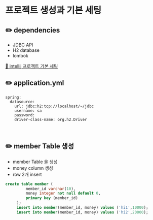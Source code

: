 # 프로젝트 생성과 기본 세팅

## ✏️ dependencies

- JDBC API
- H2 database
- lombok

[🔗 intellij 프로젝트 기본 세팅](https://github.com/choideakook/TIL/blob/main/Spring/0%20Spring%20TIL/Intellij%20프로젝트%20생성후%20기본%20세팅.md)

## ✏️ application.yml

```
spring:
  datasource:
    url: jdbc:h2:tcp://localhost/~/jdbc
    username: sa
    password:
    driver-class-name: org.h2.Driver
```

<br>

## ✏️ member Table 생성

- member Table 을 생성
- money column 생성
- row 2개 insert

```sql
create table member (
         member_id varchar(10),
         money integer not null default 0,
         primary key (member_id)
     );
     insert into member(member_id, money) values ('hi1',10000);
     insert into member(member_id, money) values ('hi2',20000);
```
